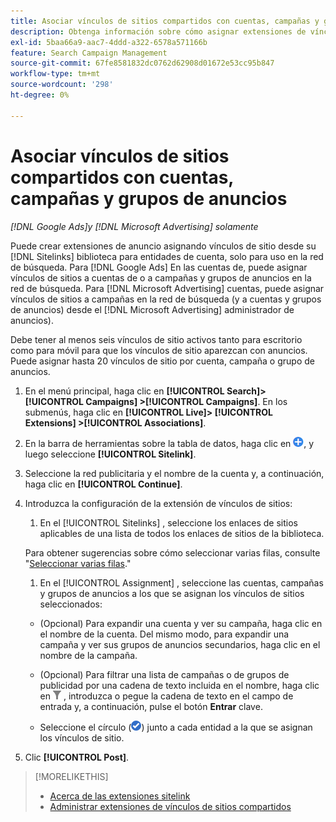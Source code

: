 ```yaml
---
title: Asociar vínculos de sitios compartidos con cuentas, campañas y grupos de anuncios
description: Obtenga información sobre cómo asignar extensiones de vínculos de sitios compartidos a cuentas, campañas y grupos de anuncios.
exl-id: 5baa66a9-aac7-4ddd-a322-6578a571166b
feature: Search Campaign Management
source-git-commit: 67fe8581832dc0762d62908d01672e53cc95b847
workflow-type: tm+mt
source-wordcount: '298'
ht-degree: 0%

---
```


# Asociar vínculos de sitios compartidos con cuentas, campañas y grupos de anuncios

*[!DNL Google Ads]y [!DNL Microsoft Advertising] solamente*

Puede crear extensiones de anuncio asignando vínculos de sitio desde su [!DNL Sitelinks] biblioteca para entidades de cuenta, solo para uso en la red de búsqueda. Para [!DNL Google Ads] En las cuentas de, puede asignar vínculos de sitios a cuentas de o a campañas y grupos de anuncios en la red de búsqueda. Para [!DNL Microsoft Advertising] cuentas, puede asignar vínculos de sitios a campañas en la red de búsqueda (y a cuentas y grupos de anuncios) desde el [!DNL Microsoft Advertising] administrador de anuncios).

Debe tener al menos seis vínculos de sitio activos tanto para escritorio como para móvil para que los vínculos de sitio aparezcan con anuncios. Puede asignar hasta 20 vínculos de sitio por cuenta, campaña o grupo de anuncios.

1. En el menú principal, haga clic en **[!UICONTROL Search]> [!UICONTROL Campaigns] >[!UICONTROL Campaigns]**. En los submenús, haga clic en **[!UICONTROL Live]> [!UICONTROL Extensions] >[!UICONTROL Associations]**.

1. En la barra de herramientas sobre la tabla de datos, haga clic en ![Crear](/help/search-social-commerce/assets/add.png "Crear"), y luego seleccione **[!UICONTROL Sitelink]**.

1. Seleccione la red publicitaria y el nombre de la cuenta y, a continuación, haga clic en **[!UICONTROL Continue]**.

1. Introduzca la configuración de la extensión de vínculos de sitios:

   1. En el [!UICONTROL Sitelinks] , seleccione los enlaces de sitios aplicables de una lista de todos los enlaces de sitios de la biblioteca.

   Para obtener sugerencias sobre cómo seleccionar varias filas, consulte &quot;[Seleccionar varias filas](/help/search-social-commerce/common-tasks/navigation-editing-selection/multiple-rows-select.md).&quot;

   1. En el [!UICONTROL Assignment] , seleccione las cuentas, campañas y grupos de anuncios a los que se asignan los vínculos de sitios seleccionados:

   * (Opcional) Para expandir una cuenta y ver su campaña, haga clic en el nombre de la cuenta. Del mismo modo, para expandir una campaña y ver sus grupos de anuncios secundarios, haga clic en el nombre de la campaña.

   * (Opcional) Para filtrar una lista de campañas o de grupos de publicidad por una cadena de texto incluida en el nombre, haga clic en ![Filtrar](/help/search-social-commerce/assets/filter.png "Filtrar") , introduzca o pegue la cadena de texto en el campo de entrada y, a continuación, pulse el botón **Entrar** clave.

   * Seleccione el círculo (![Seleccionar](/help/search-social-commerce/assets/include.png "Seleccionar")) junto a cada entidad a la que se asignan los vínculos de sitio.

1. Clic **[!UICONTROL Post]**.

>[!MORELIKETHIS]
>
>* [Acerca de las extensiones sitelink](sitelink-extension-about.md)
>* [Administrar extensiones de vínculos de sitios compartidos](sitelink-extension-manage.md)
